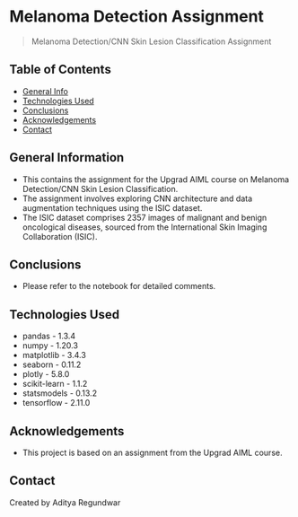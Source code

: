 # Melanoma Detection Assignment
> Melanoma Detection/CNN Skin Lesion Classification Assignment

## Table of Contents
* [General Info](#general-information)
* [Technologies Used](#technologies-used)
* [Conclusions](#conclusions)
* [Acknowledgements](#acknowledgements)
* [Contact](#contact)

## General Information
- This contains the assignment for the Upgrad AIML course on Melanoma Detection/CNN Skin Lesion Classification.
- The assignment involves exploring CNN architecture and data augmentation techniques using the ISIC dataset.
- The ISIC dataset comprises 2357 images of malignant and benign oncological diseases, sourced from the International Skin Imaging Collaboration (ISIC).

## Conclusions
- Please refer to the notebook for detailed comments.

## Technologies Used
- pandas - 1.3.4
- numpy - 1.20.3
- matplotlib - 3.4.3
- seaborn - 0.11.2
- plotly - 5.8.0
- scikit-learn - 1.1.2
- statsmodels - 0.13.2
- tensorflow - 2.11.0

## Acknowledgements
- This project is based on an assignment from the Upgrad AIML course.

## Contact
Created by Aditya Regundwar


